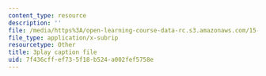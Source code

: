 ```yaml
---
content_type: resource
description: ''
file: /media/https%3A/open-learning-course-data-rc.s3.amazonaws.com/15-071-the-analytics-edge-spring-2017/7f436cffef735f18b524a002fef5758e_HIIclMih_zQ.vtt
file_type: application/x-subrip
resourcetype: Other
title: 3play caption file
uid: 7f436cff-ef73-5f18-b524-a002fef5758e
---
```

